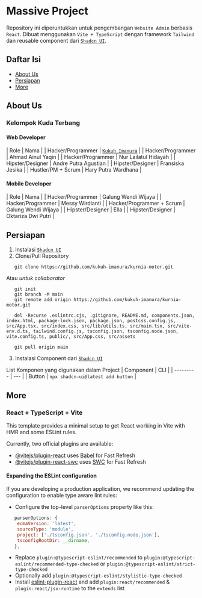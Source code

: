 # Massive Project
<!-- Copyright (c) 2023, Kuda Terbang Team -->
<!-- All rights reserved. -->

Repository ini diperuntukkan untuk pengembangan `Website Admin` berbasis `React`.
Dibuat menggunakan `Vite + TypeScript` dengan framework `Tailwind` dan reusable component dari [`Shadcn UI`](https://ui.shadcn.com/).

## Daftar Isi

- [About Us](#about-us)
- [Persiapan](#persiapan)
- [More](#more)

## About Us
### Kelompok Kuda Terbang

#### Web Developer
| Role | Nama |
| Hacker/Programmer | [`Kukuh Imanura`](https://www.instagram.com/kukuh-imanura) |
| Hacker/Programmer | Ahmad Ainul Yaqin |
| Hacker/Programmer | Nur Lailatul Hidayah |
| Hipster/Designer | Andre Putra Agustian |
| Hipster/Designer | Fransiska Jesika |
| Hustler/PM + Scrum | Hary Putra Wardhana |


#### Mobile Developer
| Role | Nama |
| Hacker/Programmer | Galung Wendi Wijaya |
| Hacker/Programmer | Messy Wirdianti |
| Hacker/Programmer + Scrum | Galung Wendi Wijaya |
| Hipster/Designer | Ella |
| Hipster/Designer | Oktariza Dwi Putri |


## Persiapan
1. Instalasi [`Shadcn UI`](https://ui.shadcn.com/docs/installation/vite)
2. Clone/Pull Repository
```git
   git clone https://github.com/kukuh-imanura/kurnia-motor.git
```
Atau _untuk collaborator_
```git
   git init
   git branch -M main
   git remote add origin https://github.com/kukuh-imanura/kurnia-motor.git
   
   del -Recurse .eslintrc.cjs, .gitignore, README.md, components.json, index.html, package-lock.json, package.json, postcss.config.js, src/App.tsx, src/index.css, src/lib/utils.ts, src/main.tsx, src/vite-env.d.ts, tailwind.config.js, tsconfig.json, tsconfig.node.json, vite.config.ts, public/, src/App.css, src/assets

   git pull origin main
```
3. Instalasi Component dari [`Shadcn UI`](https://ui.shadcn.com/docs/components)

List Komponen yang digunakan dalam Project
| Component | CLI | 
| --------- | --- |
| Button | `npx shadcn-ui@latest add button` |

## More
### React + TypeScript + Vite

This template provides a minimal setup to get React working in Vite with HMR and some ESLint rules.

Currently, two official plugins are available:

- [@vitejs/plugin-react](https://github.com/vitejs/vite-plugin-react/blob/main/packages/plugin-react/README.md) uses [Babel](https://babeljs.io/) for Fast Refresh
- [@vitejs/plugin-react-swc](https://github.com/vitejs/vite-plugin-react-swc) uses [SWC](https://swc.rs/) for Fast Refresh

#### Expanding the ESLint configuration

If you are developing a production application, we recommend updating the configuration to enable type aware lint rules:

- Configure the top-level `parserOptions` property like this:

```js
   parserOptions: {
    ecmaVersion: 'latest',
    sourceType: 'module',
    project: ['./tsconfig.json', './tsconfig.node.json'],
    tsconfigRootDir: __dirname,
   },
```

- Replace `plugin:@typescript-eslint/recommended` to `plugin:@typescript-eslint/recommended-type-checked` or `plugin:@typescript-eslint/strict-type-checked`
- Optionally add `plugin:@typescript-eslint/stylistic-type-checked`
- Install [eslint-plugin-react](https://github.com/jsx-eslint/eslint-plugin-react) and add `plugin:react/recommended` & `plugin:react/jsx-runtime` to the `extends` list
